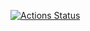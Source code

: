 [//]: # ([![Build Status]&#40;https://travis-ci.org/jakeqwert/ip_filter.svg?branch=master&#41;]&#40;https://travis-ci.org/jakeqwert/ip_filter&#41;)
[//]: # ([ ![Download]&#40;https://api.bintray.com/packages/jakeqwert/HW2/ip_filter/images/download.svg&#41; ]&#40;https://bintray.com/jakeqwert/HW2/ip_filter/_latestVersion&#41;)
[![Actions Status](https://github.com/jakeqwert/ip_filter/workflows/CMake_Build_Matrix/badge.svg)](https://github.com/jakeqwert/ip_filter/actions)
